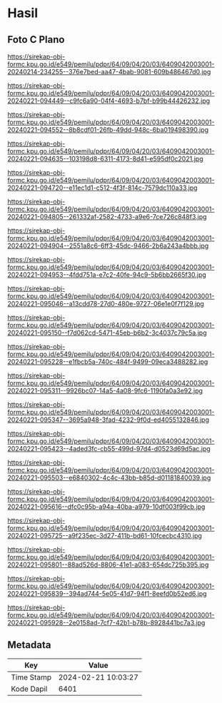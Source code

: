 # Hasil

## Foto C Plano

https://sirekap-obj-formc.kpu.go.id/e549/pemilu/pdpr/64/09/04/20/03/6409042003001-20240214-234255--376e7bed-aa47-4bab-9081-609b486467d0.jpg

https://sirekap-obj-formc.kpu.go.id/e549/pemilu/pdpr/64/09/04/20/03/6409042003001-20240221-094449--c9fc6a90-04f4-4693-b7bf-b99b44426232.jpg

https://sirekap-obj-formc.kpu.go.id/e549/pemilu/pdpr/64/09/04/20/03/6409042003001-20240221-094552--8b8cdf01-26fb-49dd-948c-6ba019498390.jpg

https://sirekap-obj-formc.kpu.go.id/e549/pemilu/pdpr/64/09/04/20/03/6409042003001-20240221-094635--103198d8-6311-4173-8d41-e595df0c2021.jpg

https://sirekap-obj-formc.kpu.go.id/e549/pemilu/pdpr/64/09/04/20/03/6409042003001-20240221-094720--e11ec1d1-c512-4f3f-814c-7579dc110a33.jpg

https://sirekap-obj-formc.kpu.go.id/e549/pemilu/pdpr/64/09/04/20/03/6409042003001-20240221-094805--261332af-2582-4733-a9e6-7ce726c848f3.jpg

https://sirekap-obj-formc.kpu.go.id/e549/pemilu/pdpr/64/09/04/20/03/6409042003001-20240221-094904--2551a8c6-6ff3-45dc-9466-2b6a243a4bbb.jpg

https://sirekap-obj-formc.kpu.go.id/e549/pemilu/pdpr/64/09/04/20/03/6409042003001-20240221-094953--4fdd751a-e7c2-40fe-94c9-5b6bb2665f30.jpg

https://sirekap-obj-formc.kpu.go.id/e549/pemilu/pdpr/64/09/04/20/03/6409042003001-20240221-095046--a13cdd78-27d0-480e-9727-06e1e0f7f129.jpg

https://sirekap-obj-formc.kpu.go.id/e549/pemilu/pdpr/64/09/04/20/03/6409042003001-20240221-095150--f7d062cd-5471-45eb-b6b2-3c4037c79c5a.jpg

https://sirekap-obj-formc.kpu.go.id/e549/pemilu/pdpr/64/09/04/20/03/6409042003001-20240221-095228--e1fbcb5a-740c-484f-9499-09eca3488282.jpg

https://sirekap-obj-formc.kpu.go.id/e549/pemilu/pdpr/64/09/04/20/03/6409042003001-20240221-095311--9926bc07-14a5-4a08-9fc6-1190fa0a3e92.jpg

https://sirekap-obj-formc.kpu.go.id/e549/pemilu/pdpr/64/09/04/20/03/6409042003001-20240221-095347--3695a948-3fad-4232-9f0d-ed4055132846.jpg

https://sirekap-obj-formc.kpu.go.id/e549/pemilu/pdpr/64/09/04/20/03/6409042003001-20240221-095423--4aded3fc-cb55-499d-97d4-d0523d69d5ac.jpg

https://sirekap-obj-formc.kpu.go.id/e549/pemilu/pdpr/64/09/04/20/03/6409042003001-20240221-095503--e6840302-4c4c-43bb-b85d-d01181840039.jpg

https://sirekap-obj-formc.kpu.go.id/e549/pemilu/pdpr/64/09/04/20/03/6409042003001-20240221-095616--dfc0c95b-a94a-40ba-a979-10df003f99cb.jpg

https://sirekap-obj-formc.kpu.go.id/e549/pemilu/pdpr/64/09/04/20/03/6409042003001-20240221-095725--a9f235ec-3d27-411b-bd61-10fcecbc4310.jpg

https://sirekap-obj-formc.kpu.go.id/e549/pemilu/pdpr/64/09/04/20/03/6409042003001-20240221-095801--88ad526d-8806-41e1-a083-654dc725b395.jpg

https://sirekap-obj-formc.kpu.go.id/e549/pemilu/pdpr/64/09/04/20/03/6409042003001-20240221-095839--394ad744-5e05-41d7-94f1-8eefd0b52ed6.jpg

https://sirekap-obj-formc.kpu.go.id/e549/pemilu/pdpr/64/09/04/20/03/6409042003001-20240221-095928--2e0158ad-7cf7-42b1-b78b-8928441bc7a3.jpg


## Metadata

| Key        | Value               |
| ---------- | ------------------- |
| Time Stamp | 2024-02-21 10:03:27 |
| Kode Dapil | 6401                |



